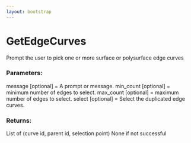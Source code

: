 ```yaml
---
layout: bootstrap
---
```


# GetEdgeCurves

Prompt the user to pick one or more surface or polysurface edge curves
          

### Parameters:

message [optional] = A prompt or message.
min_count [optional] = minimum number of edges to select.
max_count [optional] = maximum number of edges to select.
select [optional] = Select the duplicated edge curves.
        

### Returns:


List of (curve id, parent id, selection point)
None if not successful
        


